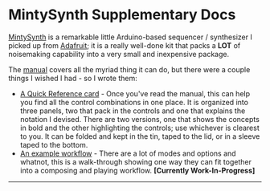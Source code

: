# MintySynth Supplementary Docs

[MintySynth](https://mintysynth.com) is a remarkable little Arduino-based sequencer / synthesizer I picked up from [Adafruit](https://www.adafruit.com/product/2648); it is a really well-done kit that packs a **LOT** of noisemaking capability into a very small and inexpensive package.

The [manual](https://mintysynth.com/MintySynth%20Software%20Manual%204.2.pdf) covers all the myriad thing it can do, but there were a couple things I wished I had - so I wrote them:

- [A Quick Reference card](./MintySynthMiniRef.pdf) - Once you've read the manual, this can help you find all the control combinations in one place.  It is organized into three panels, two that pack in the controls and one that explains the notation I devised.  There are two versions, one that shows the concepts in bold and the other highlighting the controls; use whichever is clearest to you.  It can be folded and kept in the tin, taped to the lid, or in a sleeve taped to the bottom.
- [An example workflow](./MintySynthByExample.md) - There are a lot of modes and options and whatnot, this is a walk-through showing one way they can fit together into a composing and playing workflow. **[Currently Work-In-Progress]**

---
